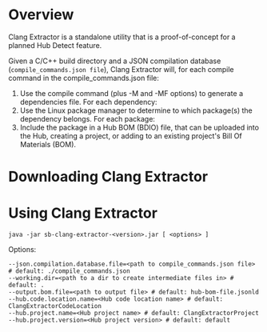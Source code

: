 # Overview

Clang Extractor is a standalone utility that is a proof-of-concept for a planned Hub Detect feature.

Given a C/C++ build directory and a JSON compilation database (``compile_commands.json file``), Clang Extractor will, for each compile command in the compile_commands.json file:
1. Use the compile command  (plus -M and -MF options) to generate a dependencies file. For each dependency:
2. Use the Linux package manager to determine to which package(s) the dependency belongs. For each package:
3. Include the package in a Hub BOM (BDIO) file, that can be uploaded into the Hub, creating a project, or adding to an existing project's Bill Of Materials (BOM).

# Downloading Clang Extractor

# Using Clang Extractor

```
java -jar sb-clang-extractor-<version>.jar [ <options> ]
```

Options:
```
--json.compilation.database.file=<path to compile_commands.json file> # default: ./compile_commands.json
--working.dir=<path to a dir to create intermediate files in> # default: .
--output.bom.file=<path to output file> # default: hub-bom-file.jsonld
--hub.code.location.name=<Hub code location name> # default: ClangExtractorCodeLocation
--hub.project.name=<Hub project name> # default: ClangExtractorProject
--hub.project.version=<Hub project version> # default: default
```


